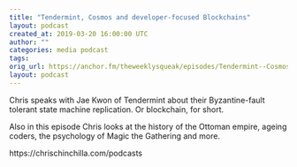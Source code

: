 ```yaml
---
title: "Tendermint, Cosmos and developer-focused Blockchains"
layout: podcast
created_at: 2019-03-20 16:00:00 UTC
author: ""
categories: media podcast
tags:
orig_url: https://anchor.fm/theweeklysqueak/episodes/Tendermint--Cosmos-and-developer-focused-Blockchains-e3goei
layout: podcast
---
```

<p>Chris speaks with Jae Kwon of Tendermint about their Byzantine-fault tolerant state machine replication. Or blockchain, for short.</p>
<p>Also in this episode Chris looks at the history of the Ottoman empire, ageing coders, the psychology of Magic the Gathering and more.</p>
<p>https://chrischinchilla.com/podcasts</p>